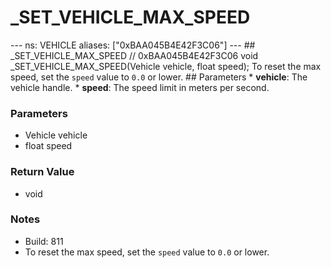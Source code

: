 # _SET_VEHICLE_MAX_SPEED

--- ns: VEHICLE aliases: ["0xBAA045B4E42F3C06"] --- ## _SET_VEHICLE_MAX_SPEED  // 0xBAA045B4E42F3C06 void _SET_VEHICLE_MAX_SPEED(Vehicle vehicle, float speed);  To reset the max speed, set the `speed` value to `0.0` or lower.  ## Parameters * **vehicle**: The vehicle handle. * **speed**: The speed limit in meters per second.

### Parameters
* Vehicle vehicle
* float speed

### Return Value
* void

### Notes
* Build: 811
* To reset the max speed, set the `speed` value to `0.0` or lower.

